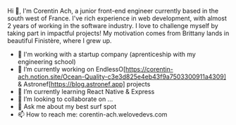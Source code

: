 Hi 👋, I'm Corentin Ach, a junior front-end engineer currently based in the south west of France. I've rich experience in web development, with almost 2 years of working in the software industry. I love to challenge myself by taking part in impactful projects! My motivation comes from Brittany lands in beautiful Finistère, where I grew up.

- 🚀 I'm working with a startup company (aprenticeship with my engineering school)
- 🔭 I’m currently working on EndlessO[https://corentin-ach.notion.site/Ocean-Quality-c3e3d825e4eb43f9a7503300911a4309] & Astronef[https://blog.astronef.app] projects
- 🌱 I’m currently learning React Native & Express
- 👯 I’m looking to collaborate on ...
- 💬 Ask me about my best surf spot
- 📫 How to reach me: corentin-ach.welovedevs.com
